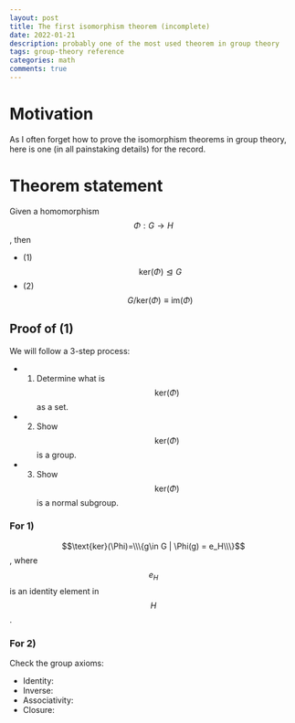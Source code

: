 ```yaml
---
layout: post
title: The first isomorphism theorem (incomplete)
date: 2022-01-21
description: probably one of the most used theorem in group theory
tags: group-theory reference
categories: math
comments: true
---
```


# Motivation

As I often forget how to prove the isomorphism theorems in group theory, here is one (in all painstaking details) for the record. 

# Theorem statement

Given a homomorphism $$\Phi: G \rightarrow H$$, then 
- (1) $$\text{ker}(\Phi)\trianglelefteq G$$
- (2) $$G/\text{ker}(\Phi) \equiv \text{im}(\Phi)$$

## Proof of (1)

We will follow a 3-step process: 
- 1) Determine what is $$\text{ker}(\Phi)$$ as a set.
- 2) Show $$\text{ker}(\Phi)$$ is a group.
- 3) Show $$\text{ker}(\Phi)$$ is a normal subgroup.

### For 1)

$$\text{ker}(\Phi)=\\\{g\in G | \Phi(g) = e_H\\\}$$, where $$e_H$$ is an identity element in $$H$$. 


### For 2)

Check the group axioms:
- Identity: 
- Inverse: 
- Associativity: 
- Closure: 



















